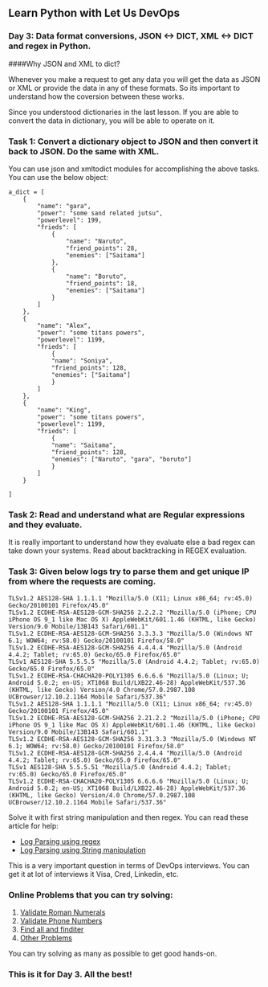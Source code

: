## Learn Python with Let Us DevOps

### Day 3: Data format conversions, JSON <-> DICT, XML <-> DICT and regex in Python. 

####Why JSON and XML to dict? 

Whenever you make a request to get any data you will get the data as JSON or XML or provide the data in any of these formats. So its important to understand how the coversion between these works.

Since you understood dictionaries in the last lesson. If you are able to convert the data in dictionary, you will be able to operate on it. 

### Task 1: Convert a dictionary object to JSON and then convert it back to JSON. Do the same with XML. 

You can use json and xmltodict modules for accomplishing the above tasks. You can use the below object:
```
a_dict = [
    {
        "name": "gara",
        "power": "some sand related jutsu",
        "powerlevel": 199,
        "frieds": [
            {
                "name": "Naruto",
                "friend_points": 28,
                "enemies": ["Saitama"] 
            },
            {
                "name": "Boruto",
                "friend_points": 18,
                "enemies": ["Saitama"]
            }
        ]
    },
    {
        "name": "Alex",
        "power": "some titans powers",
        "powerlevel": 1199,
        "frieds": [
            {
            "name": "Soniya",
            "friend_points": 128,
            "enemies": ["Saitama"] 
            }
        ]
    },
    {
        "name": "King",
        "power": "some titans powers",
        "powerlevel": 1199,
        "frieds": [
            {
            "name": "Saitama",
            "friend_points": 128,
            "enemies": ["Naruto", "gara", "boruto"] 
            }
        ]
    }
    
]
```

### Task 2: Read and understand what are Regular expressions and they evaluate. 
It is really important to understand how they evaluate else a bad regex can take down your systems. Read about backtracking in REGEX evaluation. 

### Task 3: Given below logs try to parse them and get unique IP from where the requests are coming. 
```
TLSv1.2 AES128-SHA 1.1.1.1 "Mozilla/5.0 (X11; Linux x86_64; rv:45.0) Gecko/20100101 Firefox/45.0"
TLSv1.2 ECDHE-RSA-AES128-GCM-SHA256 2.2.2.2 "Mozilla/5.0 (iPhone; CPU iPhone OS 9_1 like Mac OS X) AppleWebKit/601.1.46 (KHTML, like Gecko) Version/9.0 Mobile/13B143 Safari/601.1"
TLSv1.2 ECDHE-RSA-AES128-GCM-SHA256 3.3.3.3 "Mozilla/5.0 (Windows NT 6.1; WOW64; rv:58.0) Gecko/20100101 Firefox/58.0"
TLSv1.2 ECDHE-RSA-AES128-GCM-SHA256 4.4.4.4 "Mozilla/5.0 (Android 4.4.2; Tablet; rv:65.0) Gecko/65.0 Firefox/65.0"
TLSv1 AES128-SHA 5.5.5.5 "Mozilla/5.0 (Android 4.4.2; Tablet; rv:65.0) Gecko/65.0 Firefox/65.0"
TLSv1.2 ECDHE-RSA-CHACHA20-POLY1305 6.6.6.6 "Mozilla/5.0 (Linux; U; Android 5.0.2; en-US; XT1068 Build/LXB22.46-28) AppleWebKit/537.36 (KHTML, like Gecko) Version/4.0 Chrome/57.0.2987.108 UCBrowser/12.10.2.1164 Mobile Safari/537.36"
TLSv1.2 AES128-SHA 1.1.1.1 "Mozilla/5.0 (X11; Linux x86_64; rv:45.0) Gecko/20100101 Firefox/45.0"
TLSv1.2 ECDHE-RSA-AES128-GCM-SHA256 2.21.2.2 "Mozilla/5.0 (iPhone; CPU iPhone OS 9_1 like Mac OS X) AppleWebKit/601.1.46 (KHTML, like Gecko) Version/9.0 Mobile/13B143 Safari/601.1"
TLSv1.2 ECDHE-RSA-AES128-GCM-SHA256 3.31.3.3 "Mozilla/5.0 (Windows NT 6.1; WOW64; rv:58.0) Gecko/20100101 Firefox/58.0"
TLSv1.2 ECDHE-RSA-AES128-GCM-SHA256 2.4.4.4 "Mozilla/5.0 (Android 4.4.2; Tablet; rv:65.0) Gecko/65.0 Firefox/65.0"
TLSv1 AES128-SHA 5.5.5.51 "Mozilla/5.0 (Android 4.4.2; Tablet; rv:65.0) Gecko/65.0 Firefox/65.0"
TLSv1.2 ECDHE-RSA-CHACHA20-POLY1305 6.6.6.6 "Mozilla/5.0 (Linux; U; Android 5.0.2; en-US; XT1068 Build/LXB22.46-28) AppleWebKit/537.36 (KHTML, like Gecko) Version/4.0 Chrome/57.0.2987.108 UCBrowser/12.10.2.1164 Mobile Safari/537.36"
```

Solve it with first string manipulation and then regex. 
You can read these article for help: 
* [Log Parsing using regex](https://www.learnsteps.com/log-parsing-in-python-using-regular-expressions/)
* [Log Parsing using String manipulation](https://www.learnsteps.com/log-parsing-in-python-read-how-you-can-do-it/)

This is a very important question in terms of DevOps interviews. You can get it at lot of interviews it Visa, Cred, Linkedin, etc.

### Online Problems that you can try solving: 
1. [Validate Roman Numerals](https://www.hackerrank.com/challenges/python-loops/problem)
2. [Validate Phone Numbers](https://www.hackerrank.com/challenges/validating-the-phone-number/problem)
3. [Find all and finditer](https://www.hackerrank.com/challenges/re-findall-re-finditer/problem)
4. [Other Problems](https://www.hackerrank.com/domains/python?filters%5Bsubdomains%5D%5B%5D=py-regex)

You can try solving as many as possible to get good hands-on. 


### This is it for Day 3. All the best!
